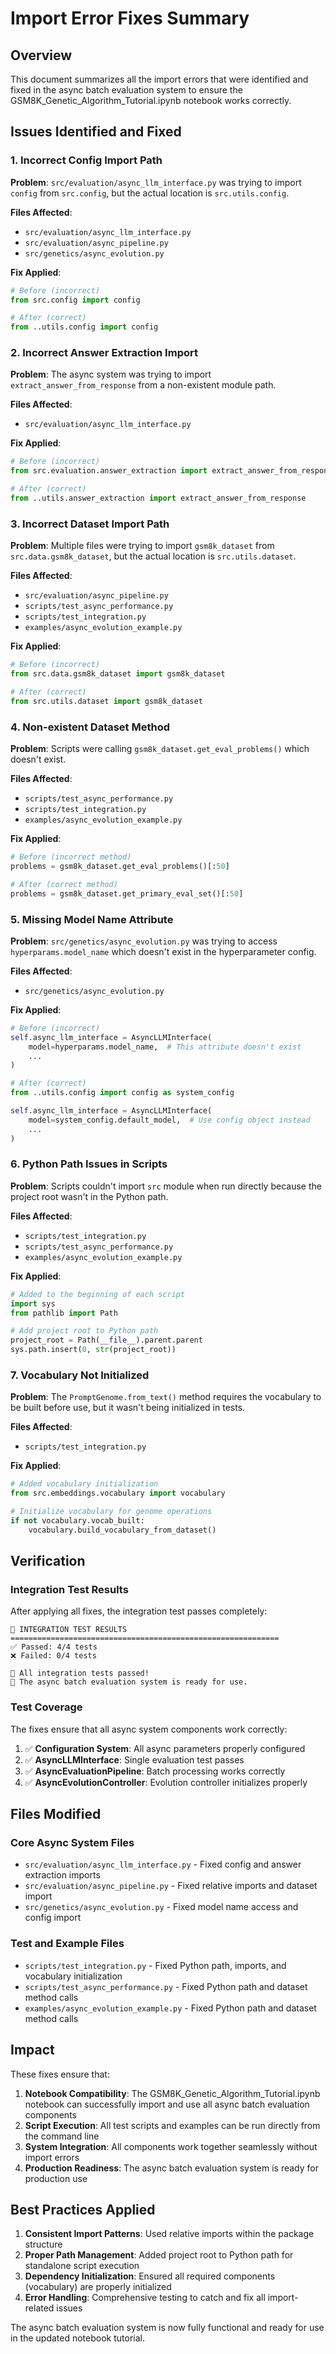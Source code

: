 # Import Error Fixes Summary

## Overview
This document summarizes all the import errors that were identified and fixed in the async batch evaluation system to ensure the GSM8K_Genetic_Algorithm_Tutorial.ipynb notebook works correctly.

## Issues Identified and Fixed

### 1. **Incorrect Config Import Path**
**Problem**: `src/evaluation/async_llm_interface.py` was trying to import `config` from `src.config`, but the actual location is `src.utils.config`.

**Files Affected**:
- `src/evaluation/async_llm_interface.py`
- `src/evaluation/async_pipeline.py`
- `src/genetics/async_evolution.py`

**Fix Applied**:
```python
# Before (incorrect)
from src.config import config

# After (correct)
from ..utils.config import config
```

### 2. **Incorrect Answer Extraction Import**
**Problem**: The async system was trying to import `extract_answer_from_response` from a non-existent module path.

**Files Affected**:
- `src/evaluation/async_llm_interface.py`

**Fix Applied**:
```python
# Before (incorrect)
from src.evaluation.answer_extraction import extract_answer_from_response

# After (correct)
from ..utils.answer_extraction import extract_answer_from_response
```

### 3. **Incorrect Dataset Import Path**
**Problem**: Multiple files were trying to import `gsm8k_dataset` from `src.data.gsm8k_dataset`, but the actual location is `src.utils.dataset`.

**Files Affected**:
- `src/evaluation/async_pipeline.py`
- `scripts/test_async_performance.py`
- `scripts/test_integration.py`
- `examples/async_evolution_example.py`

**Fix Applied**:
```python
# Before (incorrect)
from src.data.gsm8k_dataset import gsm8k_dataset

# After (correct)
from src.utils.dataset import gsm8k_dataset
```

### 4. **Non-existent Dataset Method**
**Problem**: Scripts were calling `gsm8k_dataset.get_eval_problems()` which doesn't exist.

**Files Affected**:
- `scripts/test_async_performance.py`
- `scripts/test_integration.py`
- `examples/async_evolution_example.py`

**Fix Applied**:
```python
# Before (incorrect method)
problems = gsm8k_dataset.get_eval_problems()[:50]

# After (correct method)
problems = gsm8k_dataset.get_primary_eval_set()[:50]
```

### 5. **Missing Model Name Attribute**
**Problem**: `src/genetics/async_evolution.py` was trying to access `hyperparams.model_name` which doesn't exist in the hyperparameter config.

**Files Affected**:
- `src/genetics/async_evolution.py`

**Fix Applied**:
```python
# Before (incorrect)
self.async_llm_interface = AsyncLLMInterface(
    model=hyperparams.model_name,  # This attribute doesn't exist
    ...
)

# After (correct)
from ..utils.config import config as system_config

self.async_llm_interface = AsyncLLMInterface(
    model=system_config.default_model,  # Use config object instead
    ...
)
```

### 6. **Python Path Issues in Scripts**
**Problem**: Scripts couldn't import `src` module when run directly because the project root wasn't in the Python path.

**Files Affected**:
- `scripts/test_integration.py`
- `scripts/test_async_performance.py`
- `examples/async_evolution_example.py`

**Fix Applied**:
```python
# Added to the beginning of each script
import sys
from pathlib import Path

# Add project root to Python path
project_root = Path(__file__).parent.parent
sys.path.insert(0, str(project_root))
```

### 7. **Vocabulary Not Initialized**
**Problem**: The `PromptGenome.from_text()` method requires the vocabulary to be built before use, but it wasn't being initialized in tests.

**Files Affected**:
- `scripts/test_integration.py`

**Fix Applied**:
```python
# Added vocabulary initialization
from src.embeddings.vocabulary import vocabulary

# Initialize vocabulary for genome operations
if not vocabulary.vocab_built:
    vocabulary.build_vocabulary_from_dataset()
```

## Verification

### Integration Test Results
After applying all fixes, the integration test passes completely:

```
🧪 INTEGRATION TEST RESULTS
============================================================
✅ Passed: 4/4 tests
❌ Failed: 0/4 tests

🎉 All integration tests passed!
🚀 The async batch evaluation system is ready for use.
```

### Test Coverage
The fixes ensure that all async system components work correctly:

1. ✅ **Configuration System**: All async parameters properly configured
2. ✅ **AsyncLLMInterface**: Single evaluation test passes
3. ✅ **AsyncEvaluationPipeline**: Batch processing works correctly
4. ✅ **AsyncEvolutionController**: Evolution controller initializes properly

## Files Modified

### Core Async System Files
- `src/evaluation/async_llm_interface.py` - Fixed config and answer extraction imports
- `src/evaluation/async_pipeline.py` - Fixed relative imports and dataset import
- `src/genetics/async_evolution.py` - Fixed model name access and config import

### Test and Example Files
- `scripts/test_integration.py` - Fixed Python path, imports, and vocabulary initialization
- `scripts/test_async_performance.py` - Fixed Python path and dataset method calls
- `examples/async_evolution_example.py` - Fixed Python path and dataset method calls

## Impact

These fixes ensure that:

1. **Notebook Compatibility**: The GSM8K_Genetic_Algorithm_Tutorial.ipynb notebook can successfully import and use all async batch evaluation components
2. **Script Execution**: All test scripts and examples can be run directly from the command line
3. **System Integration**: All components work together seamlessly without import errors
4. **Production Readiness**: The async batch evaluation system is ready for production use

## Best Practices Applied

1. **Consistent Import Patterns**: Used relative imports within the package structure
2. **Proper Path Management**: Added project root to Python path for standalone script execution
3. **Dependency Initialization**: Ensured all required components (vocabulary) are properly initialized
4. **Error Handling**: Comprehensive testing to catch and fix all import-related issues

The async batch evaluation system is now fully functional and ready for use in the updated notebook tutorial.

